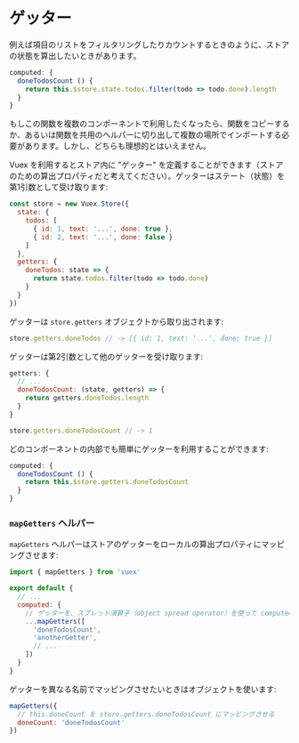 # ゲッター

例えば項目のリストをフィルタリングしたりカウントするときのように、ストアの状態を算出したいときがあります。

``` js
computed: {
  doneTodosCount () {
    return this.$store.state.todos.filter(todo => todo.done).length
  }
}
```

もしこの関数を複数のコンポーネントで利用したくなったら、関数をコピーするか、あるいは関数を共用のヘルパーに切り出して複数の場所でインポートする必要があります。しかし、どちらも理想的とはいえません。

Vuex を利用するとストア内に "ゲッター" を定義することができます（ストアのための算出プロパティだと考えてください）。ゲッターはステート（状態）を第1引数として受け取ります:

``` js
const store = new Vuex.Store({
  state: {
    todos: [
      { id: 1, text: '...', done: true },
      { id: 2, text: '...', done: false }
    ]
  },
  getters: {
    doneTodos: state => {
      return state.todos.filter(todo => todo.done)
    }
  }
})
```

ゲッターは `store.getters` オブジェクトから取り出されます:

``` js
store.getters.doneTodos // -> [{ id: 1, text: '...', done: true }]
```

ゲッターは第2引数として他のゲッターを受け取ります:

``` js
getters: {
  // ...
  doneTodosCount: (state, getters) => {
    return getters.doneTodos.length
  }
}
```

``` js
store.getters.doneTodosCount // -> 1
```

どのコンポーネントの内部でも簡単にゲッターを利用することができます:

``` js
computed: {
  doneTodosCount () {
    return this.$store.getters.doneTodosCount
  }
}
```

### `mapGetters` ヘルパー

`mapGetters` ヘルパーはストアのゲッターをローカルの算出プロパティにマッピングさせます:

``` js
import { mapGetters } from 'vuex'

export default {
  // ...
  computed: {
    // ゲッターを、スプレッド演算子（object spread operator）を使って computed に組み込む
    ...mapGetters([
      'doneTodosCount',
      'anotherGetter',
      // ...
    ])
  }
}
```

ゲッターを異なる名前でマッピングさせたいときはオブジェクトを使います:

``` js
mapGetters({
  // this.doneCount を store.getters.doneTodosCount にマッピングさせる
  doneCount: 'doneTodosCount'
})
```
